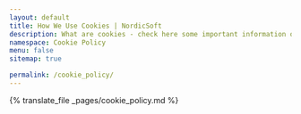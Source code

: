 ```yaml
---
layout: default
title: How We Use Cookies | NordicSoft
description: What are cookies - check here some important information on how NordicSoft uses cookies or whether it is safe to allow using it.
namespace: Cookie Policy
menu: false
sitemap: true

permalink: /cookie_policy/
---
```


{% translate_file _pages/cookie_policy.md %}
